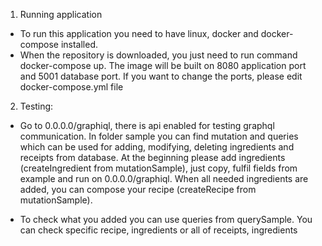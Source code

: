 1. Running application 

- To run this application you need to have linux, docker and docker-compose installed. 
- When the repository is downloaded, you just need to run command docker-compose up. 
The image will be built on 8080 application port and 5001 database port. If you want to change
the ports, please edit docker-compose.yml file  

2. Testing:
 - Go to 0.0.0.0/graphiql, there is api enabled for testing graphql communication. In folder sample you can find mutation and queries which can be used for adding, modifying, deleting ingredients and receipts from database. 
 At the beginning please add ingredients (createIngredient from mutationSample), just copy, fulfil fields from example and run on 0.0.0.0/graphiql.
When all needed ingredients are added, you can compose your recipe (createRecipe from mutationSample).

- To check what you added you can use queries from querySample. You can check specific recipe, ingredients or all of receipts, ingredients


